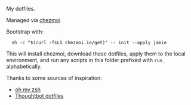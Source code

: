 My dotfiles.

Managed via [chezmoi](https://www.chezmoi.io)

Bootstrap with:

```
  sh -c "$(curl -fsLS chezmoi.io/get)" -- init --apply jamie
```

This will install chezmoi, download these dotfiles, apply them to the local environment, and run any scripts in this folder prefixed with `run_` alphabetically.


Thanks to some sources of inspiration:
- [oh my zsh](https://github.com/ohmyzsh/ohmyzsh/)
- [Thoughtbot dotfiles](https://github.com/thoughtbot/dotfiles)
